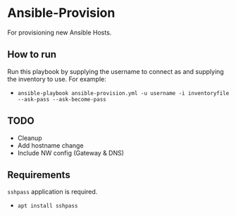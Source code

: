 # Ansible-Provision
For provisioning new Ansible Hosts.

## How to run
Run this playbook by supplying the username to connect as and supplying the inventory to use. For example: 
* `ansible-playbook ansible-provision.yml -u username -i inventoryfile --ask-pass --ask-become-pass`

## TODO
* Cleanup
* Add hostname change
* Include NW config (Gateway & DNS)


## Requirements
`sshpass` application is required.
* `apt install sshpass`